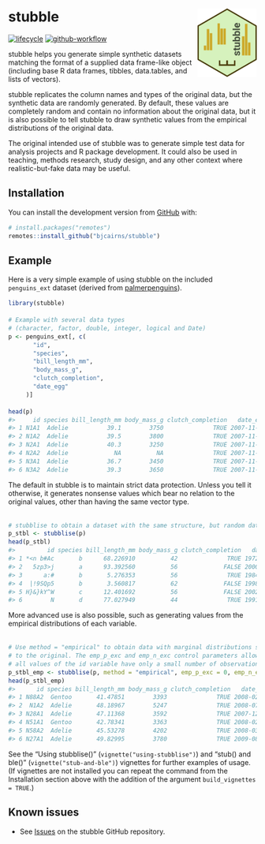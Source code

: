 
<!-- README.md is generated from README.Rmd. Please edit that file -->

# stubble <img src="man/figures/stubble_hex.png" align="right" width="120" />

<!-- badges: start -->

[![lifecycle](https://img.shields.io/badge/lifecycle-experimental-orange.svg)](https://lifecycle.r-lib.org/articles/stages.html#experimental)
[![github-workflow](https://github.com/bjcairns/stubble/workflows/R-CMD-check/badge.svg)](https://github.com/bjcairns/stubble/actions)
<!-- badges: end -->

stubble helps you generate simple synthetic datasets matching the format
of a supplied data frame-like object (including base R data frames,
tibbles, data.tables, and lists of vectors).

stubble replicates the column names and types of the original data, but
the synthetic data are randomly generated. By default, these values are
completely random and contain no information about the original data,
but it is also possible to tell stubble to draw synthetic values from
the empirical distributions of the original data.

The original intended use of stubble was to generate simple test data
for analysis projects and R package development. It could also be used
in teaching, methods research, study design, and any other context where
realistic-but-fake data may be useful.

## Installation

You can install the development version from
[GitHub](https://github.com/) with:

``` r
# install.packages("remotes")
remotes::install_github("bjcairns/stubble")
```

## Example

Here is a very simple example of using stubble on the included
`penguins_ext` dataset (derived from
[palmerpenguins](https://github.com/allisonhorst/palmerpenguins)).

``` r
library(stubble)

# Example with several data types 
# (character, factor, double, integer, logical and Date)
p <- penguins_ext[, c(
       "id", 
       "species", 
       "bill_length_mm", 
       "body_mass_g", 
       "clutch_completion", 
       "date_egg"
     )]

head(p)
#>     id species bill_length_mm body_mass_g clutch_completion   date_egg
#> 1 N1A1  Adelie           39.1        3750              TRUE 2007-11-11
#> 2 N1A2  Adelie           39.5        3800              TRUE 2007-11-11
#> 3 N2A1  Adelie           40.3        3250              TRUE 2007-11-16
#> 4 N2A2  Adelie             NA          NA              TRUE 2007-11-16
#> 5 N3A1  Adelie           36.7        3450              TRUE 2007-11-16
#> 6 N3A2  Adelie           39.3        3650              TRUE 2007-11-16
```

The default in stubble is to maintain strict data protection. Unless you
tell it otherwise, it generates nonsense values which bear no relation
to the original values, other than having the same vector type.

``` r

# stubblise to obtain a dataset with the same structure, but random data
p_stbl <- stubblise(p)
head(p_stbl)
#>         id species bill_length_mm body_mass_g clutch_completion   date_egg
#> 1 *<n b#Ac       b      68.226910          42              TRUE 1972-06-25
#> 2   5zp3>j       a      93.392560          56             FALSE 2000-09-28
#> 3      a:#       b       5.276353          56              TRUE 1984-05-15
#> 4  |!9SQp5       b       3.560817          62             FALSE 1998-05-23
#> 5 H}&}kY^W       c      12.401692          56             FALSE 2002-07-20
#> 6        N       d      77.027949          44              TRUE 1991-07-24
```

More advanced use is also possible, such as generating values from the
empirical distributions of each variable.

``` r

# Use method = "empirical" to obtain data with marginal distributions similar 
# to the original. The emp_p_exc and emp_n_exc control parameters allow that 
# all values of the id variable have only a small number of observations.
p_stbl_emp <- stubblise(p, method = "empirical", emp_p_exc = 0, emp_n_exc = 0)
head(p_stbl_emp)
#>      id species bill_length_mm body_mass_g clutch_completion   date_egg
#> 1 N88A2  Gentoo       41.47851        3393              TRUE 2008-02-11
#> 2  N1A2  Adelie       48.18967        5247              TRUE 2008-07-07
#> 3 N28A1  Adelie       47.11368        3592              TRUE 2007-12-12
#> 4 N51A1  Gentoo       42.78341        3363              TRUE 2008-02-17
#> 5 N58A2  Adelie       45.53278        4202              TRUE 2008-03-02
#> 6 N27A1  Adelie       49.82995        3780              TRUE 2009-08-12
```

See the “Using stubblise()” (`vignette("using-stubblise")`) and “stub()
and ble()” (`vignette("stub-and-ble")`) vignettes for further examples
of usage. (If vignettes are not installed you can repeat the command
from the Installation section above with the addition of the argument
`build_vignettes = TRUE`.)

## Known issues

  - See [Issues](https://github.com/bjcairns/stubble/issues) on the
    stubble GitHub repository.
